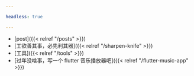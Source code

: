 ```yaml
---

headless: true

---
```


- [post]({{< relref "/posts" >}})
- [工欲善其事，必先利其器]({{< relref "/sharpen-knife" >}})
- [工具]({{< relref "/tools" >}})
- [过年没啥事，写一个 flutter 音乐播放器吧]({{< relref "/flutter-music-app" >}})